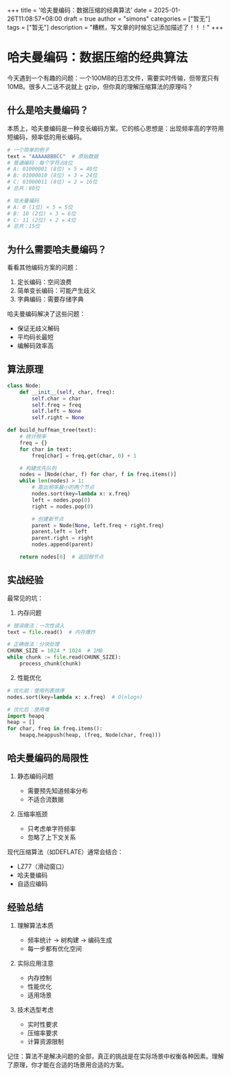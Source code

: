 +++
title = '哈夫曼编码：数据压缩的经典算法'
date = 2025-01-26T11:08:57+08:00
draft = true
author = "simons"
categories = ["暂无"]
tags = ["暂无"]
description = "糟糕，写文章的时候忘记添加描述了！！！"
+++

# 哈夫曼编码：数据压缩的经典算法

今天遇到一个有趣的问题：一个100MB的日志文件，需要实时传输，但带宽只有 10MB。很多人二话不说就上 gzip，但你真的理解压缩算法的原理吗？

## 什么是哈夫曼编码？

本质上，哈夫曼编码是一种变长编码方案。它的核心思想是：出现频率高的字符用短编码，频率低的用长编码。

```python
# 一个简单的例子
text = "AAAAABBBCC"  # 原始数据
# 普通编码：每个字符占8位
# A: 01000001 (8位) × 5 = 40位
# B: 01000010 (8位) × 3 = 24位
# C: 01000011 (8位) × 2 = 16位
# 总共：80位

# 哈夫曼编码
# A: 0 (1位) × 5 = 5位
# B: 10 (2位) × 3 = 6位
# C: 11 (2位) × 2 = 4位
# 总共：15位
```

## 为什么需要哈夫曼编码？

看看其他编码方案的问题：
1. 定长编码：空间浪费
2. 简单变长编码：可能产生歧义
3. 字典编码：需要存储字典

哈夫曼编码解决了这些问题：
- 保证无歧义解码
- 平均码长最短
- 编解码效率高

## 算法原理

```python
class Node:
    def __init__(self, char, freq):
        self.char = char
        self.freq = freq
        self.left = None
        self.right = None

def build_huffman_tree(text):
    # 统计频率
    freq = {}
    for char in text:
        freq[char] = freq.get(char, 0) + 1

    # 构建优先队列
    nodes = [Node(char, f) for char, f in freq.items()]
    while len(nodes) > 1:
        # 取出频率最小的两个节点
        nodes.sort(key=lambda x: x.freq)
        left = nodes.pop(0)
        right = nodes.pop(0)

        # 创建新节点
        parent = Node(None, left.freq + right.freq)
        parent.left = left
        parent.right = right
        nodes.append(parent)

    return nodes[0]  # 返回根节点
```

## 实战经验

最常见的坑：

1. 内存问题
```python
# 错误做法：一次性读入
text = file.read()  # 内存爆炸

# 正确做法：分块处理
CHUNK_SIZE = 1024 * 1024  # 1MB
while chunk := file.read(CHUNK_SIZE):
    process_chunk(chunk)
```

2. 性能优化
```python
# 优化前：使用列表排序
nodes.sort(key=lambda x: x.freq)  # O(nlogn)

# 优化后：使用堆
import heapq
heap = []
for char, freq in freq.items():
    heapq.heappush(heap, (freq, Node(char, freq)))
```

## 哈夫曼编码的局限性

1. 静态编码问题
   - 需要预先知道频率分布
   - 不适合流数据

2. 压缩率瓶颈
   - 只考虑单字符频率
   - 忽略了上下文关系

现代压缩算法（如DEFLATE）通常会结合：
- LZ77（滑动窗口）
- 哈夫曼编码
- 自适应编码

## 经验总结

1. 理解算法本质
   - 频率统计 → 树构建 → 编码生成
   - 每一步都有优化空间

2. 实际应用注意
   - 内存控制
   - 性能优化
   - 适用场景

3. 技术选型考虑
   - 实时性要求
   - 压缩率要求
   - 计算资源限制

记住：算法不是解决问题的全部，真正的挑战是在实际场景中权衡各种因素。理解了原理，你才能在合适的场景用合适的方案。
